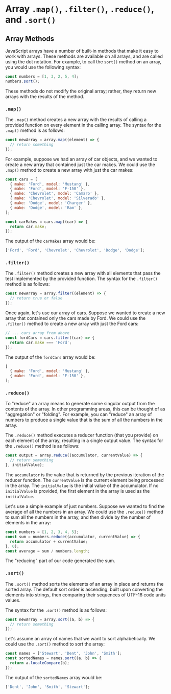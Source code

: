 # Array `.map()`, `.filter()`, `.reduce()`, and `.sort()`

## Array Methods

JavaScript arrays have a number of built-in methods that make it easy to work with arrays. These methods are available on all arrays, and are called using the dot notation. For example, to call the `sort()` method on an array, you would use the following syntax:

```javascript
const numbers = [1, 3, 2, 5, 4];
numbers.sort();
```

These methods do not modify the original array; rather, they return new arrays with the results of the method.

### `.map()`

The `.map()` method creates a new array with the results of calling a provided function on every element in the calling array. The syntax for the `.map()` method is as follows:

```javascript
const newArray = array.map((element) => {
  // return something
});
```

For example, suppose we had an array of car objects, and we wanted to create a new array that contained just the car makes. We could use the `.map()` method to create a new array with just the car makes:

```javascript
const cars = [
  { make: 'Ford', model: 'Mustang' },
  { make: 'Ford', model: 'F-150' },
  { make: 'Chevrolet', model: 'Camaro' },
  { make: 'Chevrolet', model: 'Silverado' },
  { make: 'Dodge', model: 'Charger' },
  { make: 'Dodge', model: 'Ram' },
];

const carMakes = cars.map((car) => {
  return car.make;
});
```

The output of the `carMakes` array would be:

```javascript
['Ford', 'Ford', 'Chevrolet', 'Chevrolet', 'Dodge', 'Dodge'];
```

### `.filter()`

The `.filter()` method creates a new array with all elements that pass the test implemented by the provided function. The syntax for the `.filter()` method is as follows:

```javascript
const newArray = array.filter((element) => {
  // return true or false
});
```

Once again, let's use our array of cars. Suppose we wanted to create a new array that contained only the cars made by Ford. We could use the `.filter()` method to create a new array with just the Ford cars:

```javascript
// ... cars array from above
const fordCars = cars.filter((car) => {
  return car.make === 'Ford';
});
```

The output of the `fordCars` array would be:

```javascript
[
  { make: 'Ford', model: 'Mustang' },
  { make: 'Ford', model: 'F-150' },
];
```

### `.reduce()`

To "reduce" an array means to generate some singular output from the contents of the array. In other programming areas, this can be thought of as "aggregation" or "folding". For example, you can "reduce" an array of numbers to produce a single value that is the sum of all the numbers in the array.

The `.reduce()` method executes a reducer function (that you provide) on each element of the array, resulting in a single output value. The syntax for the `.reduce()` method is as follows:

```javascript
const output = array.reduce((accumulator, currentValue) => {
  // return something
}, initialValue);
```

The `accumulator` is the value that is returned by the previous iteration of the reducer function. The `currentValue` is the current element being processed in the array. The `initialValue` is the initial value of the accumulator. If no `initialValue` is provided, the first element in the array is used as the `initialValue`.

Let's use a simple example of just numbers. Suppose we wanted to find the average of all the numbers in an array. We could use the `.reduce()` method to sum all the numbers in the array, and then divide by the number of elements in the array:

```javascript
const numbers = [1, 2, 3, 4, 5];
const sum = numbers.reduce((accumulator, currentValue) => {
  return accumulator + currentValue;
}, 0);
const average = sum / numbers.length;
```

The "reducing" part of our code generated the sum.

### `.sort()`

The `.sort()` method sorts the elements of an array in place and returns the sorted array. The default sort order is ascending, built upon converting the elements into strings, then comparing their sequences of UTF-16 code units values.

The syntax for the `.sort()` method is as follows:

```javascript
const newArray = array.sort((a, b) => {
  // return something
});
```

Let's assume an array of names that we want to sort alphabetically. We could use the `.sort()` method to sort the array:

```javascript
const names = ['Stewart', 'Dent', 'John', 'Smith'];
const sortedNames = names.sort((a, b) => {
  return a.localeCompare(b);
});
```

The output of the `sortedNames` array would be:

```javascript
['Dent', 'John', 'Smith', 'Stewart'];
```

